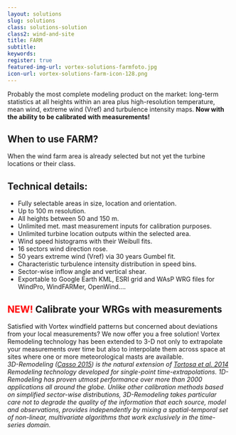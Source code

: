 ```yaml
---
layout: solutions
slug: solutions
class: solutions-solution
class2: wind-and-site
title: FARM
subtitle:
keywords: 
register: true
featured-img-url: vortex-solutions-farmfoto.jpg
icon-url: vortex-solutions-farm-icon-128.png
---
```


<p class="lead">Probably the most complete modeling product on the market: long-term statistics at all heights within an area plus high-resolution temperature, mean wind, extreme wind (Vref) and turbulence intensity maps. <b>Now with the ability to be calibrated with measurements!</b></p>

## When to use FARM?

When the wind farm area is already selected but not yet the turbine locations or their class.

## Technical details:

- Fully selectable areas in size, location and orientation.
- Up to 100 m resolution.
- All heights between 50 and 150 m.
- Unlimited met. mast measurement inputs for calibration purposes.
- Unlimited turbine location outputs within the selected area.
- Wind speed histograms with their Weibull fits.
- 16 sectors wind direction rose.
- 50 years extreme wind (Vref) via 30 years Gumbel fit.
- Characteristic turbulence intensity distribution in speed bins.
- Sector-wise inflow angle and vertical shear.
- Exportable to Google Earth KML, ESRI grid and WAsP WRG files for WindPro, WindFARMer, OpenWind....

## <font color="red">NEW!</font> Calibrate your WRGs with measurements

<div class="well well-sm ox_animate_when_almost_visible ox_bottom-to-top">
  Satisfied with Vortex windfield patterns but concerned about deviations from your local measurements? We now offer you a free solution!  Vortex Remodeling technology has been extended to 3-D not only to extrapolate your measurements over time but also to interpolate them across space at sites where one or more meteorological masts are available.
</div>

<i>
   3D-Remodeling (<a href="../assets/docs/WPM.PauCasso.2016.pdf" target="_blank">Casso 2015</a>) is the natural extension of <a href="../assets/docs/EWEA2014_Atortosa.pdf" target="_blank">Tortosa et al. 2014</a> Remodeling technology developed for single-point time-extrapolations. 1D-Remodeling has proven utmost performance over more than 2000 applications all around the globe. Unlike other calibration methods based on simplified sector-wise distributions, 3D-Remodeling takes particular care not to degrade the quality of the information that each source, model and observations, provides independently by mixing a spatial-temporal set of non-linear, multivariate algorithms that work exclusively in the time-series domain.
</i>
